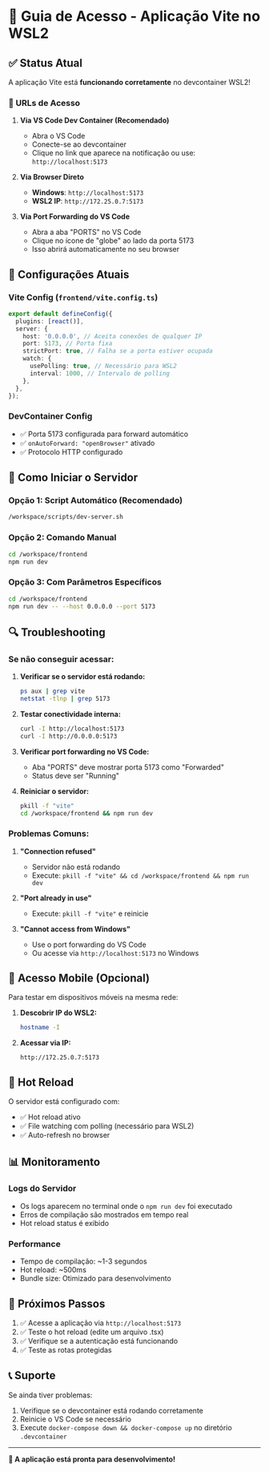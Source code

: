 # 🚀 Guia de Acesso - Aplicação Vite no WSL2

## ✅ Status Atual

A aplicação Vite está **funcionando corretamente** no devcontainer WSL2!

### 📍 URLs de Acesso

1. **Via VS Code Dev Container (Recomendado)**

   - Abra o VS Code
   - Conecte-se ao devcontainer
   - Clique no link que aparece na notificação ou use: `http://localhost:5173`

2. **Via Browser Direto**

   - **Windows**: `http://localhost:5173`
   - **WSL2 IP**: `http://172.25.0.7:5173`

3. **Via Port Forwarding do VS Code**
   - Abra a aba "PORTS" no VS Code
   - Clique no ícone de "globe" ao lado da porta 5173
   - Isso abrirá automaticamente no seu browser

## 🔧 Configurações Atuais

### Vite Config (`frontend/vite.config.ts`)

```typescript
export default defineConfig({
  plugins: [react()],
  server: {
    host: '0.0.0.0', // Aceita conexões de qualquer IP
    port: 5173, // Porta fixa
    strictPort: true, // Falha se a porta estiver ocupada
    watch: {
      usePolling: true, // Necessário para WSL2
      interval: 1000, // Intervalo de polling
    },
  },
});
```

### DevContainer Config

- ✅ Porta 5173 configurada para forward automático
- ✅ `onAutoForward: "openBrowser"` ativado
- ✅ Protocolo HTTP configurado

## 🚀 Como Iniciar o Servidor

### Opção 1: Script Automático (Recomendado)

```bash
/workspace/scripts/dev-server.sh
```

### Opção 2: Comando Manual

```bash
cd /workspace/frontend
npm run dev
```

### Opção 3: Com Parâmetros Específicos

```bash
cd /workspace/frontend
npm run dev -- --host 0.0.0.0 --port 5173
```

## 🔍 Troubleshooting

### Se não conseguir acessar:

1. **Verificar se o servidor está rodando:**

   ```bash
   ps aux | grep vite
   netstat -tlnp | grep 5173
   ```

2. **Testar conectividade interna:**

   ```bash
   curl -I http://localhost:5173
   curl -I http://0.0.0.0:5173
   ```

3. **Verificar port forwarding no VS Code:**

   - Aba "PORTS" deve mostrar porta 5173 como "Forwarded"
   - Status deve ser "Running"

4. **Reiniciar o servidor:**
   ```bash
   pkill -f "vite"
   cd /workspace/frontend && npm run dev
   ```

### Problemas Comuns:

1. **"Connection refused"**

   - Servidor não está rodando
   - Execute: `pkill -f "vite" && cd /workspace/frontend && npm run dev`

2. **"Port already in use"**

   - Execute: `pkill -f "vite"` e reinicie

3. **"Cannot access from Windows"**
   - Use o port forwarding do VS Code
   - Ou acesse via `http://localhost:5173` no Windows

## 📱 Acesso Mobile (Opcional)

Para testar em dispositivos móveis na mesma rede:

1. **Descobrir IP do WSL2:**

   ```bash
   hostname -I
   ```

2. **Acessar via IP:**
   ```
   http://172.25.0.7:5173
   ```

## 🔄 Hot Reload

O servidor está configurado com:

- ✅ Hot reload ativo
- ✅ File watching com polling (necessário para WSL2)
- ✅ Auto-refresh no browser

## 📊 Monitoramento

### Logs do Servidor

- Os logs aparecem no terminal onde o `npm run dev` foi executado
- Erros de compilação são mostrados em tempo real
- Hot reload status é exibido

### Performance

- Tempo de compilação: ~1-3 segundos
- Hot reload: ~500ms
- Bundle size: Otimizado para desenvolvimento

## 🎯 Próximos Passos

1. ✅ Acesse a aplicação via `http://localhost:5173`
2. ✅ Teste o hot reload (edite um arquivo .tsx)
3. ✅ Verifique se a autenticação está funcionando
4. ✅ Teste as rotas protegidas

## 📞 Suporte

Se ainda tiver problemas:

1. Verifique se o devcontainer está rodando corretamente
2. Reinicie o VS Code se necessário
3. Execute `docker-compose down && docker-compose up` no diretório `.devcontainer`

---

**🎉 A aplicação está pronta para desenvolvimento!**

